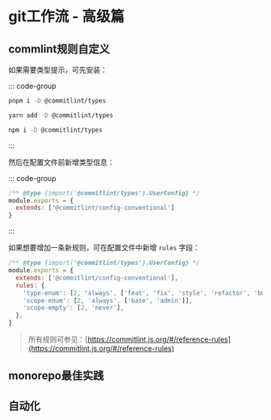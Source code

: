 # git工作流 - 高级篇


## commlint规则自定义

如果需要类型提示，可先安装：

::: code-group
```bash [pnpm]
pnpm i -D @commitlint/types
```

``` bash [yarn]
yarn add -D @commitlint/types
```

``` bash [npm]
npm i -D @commitlint/types
```
:::

然后在配置文件前新增类型信息：

::: code-group
``` js [commitlint.config.js] {1}
/** @type {import('@commitlint/types').UserConfig} */
module.exports = {
  extends: ['@commitlint/config-conventional']
}

```
:::

如果想要增加一条新规则，可在配置文件中新增 `rules` 字段：

```js {4-8}
/** @type {import('@commitlint/types').UserConfig} */
module.exports = {
  extends: ['@commitlint/config-conventional'],
  rules: {
    'type-enum': [2, 'always', ['feat', 'fix', 'style', 'refactor', 'build', 'docs']],
    'scope-enum': [2, 'always', ['base', 'admin']],
    'scope-empty': [2, 'never'],
  },
}

```

> 所有规则可参见：[https://commitlint.js.org/#/reference-rules](https://commitlint.js.org/#/reference-rules)


## monorepo最佳实践

<Todo />

## 自动化

<Todo />
